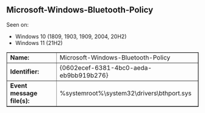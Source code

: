 ## Microsoft-Windows-Bluetooth-Policy

Seen on:
* Windows 10 (1809, 1903, 1909, 2004, 20H2)
* Windows 11 (21H2)

<table border="1" class="docutils">
  <tbody>
    <tr>
      <td><b>Name:</b></td>
      <td>Microsoft-Windows-Bluetooth-Policy</td>
    </tr>
    <tr>
      <td><b>Identifier:</b></td>
      <td>{0602ecef-6381-4bc0-aeda-eb9bb919b276}</td>
    </tr>
    <tr>
      <td><b>Event message file(s):</b></td>
      <td>%systemroot%\system32\drivers\bthport.sys</td>
    </tr>
  </tbody>
</table>

&nbsp;

